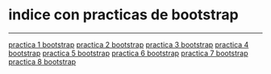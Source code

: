 <h1>indice con practicas de bootstrap</h1>
<hr>
<a href="https://carlex02.github.io/Practica1bootsrap.html">practica 1 bootstrap</a>
<a href="https://carlex02.github.io/Practica2bootstrap.html">practica 2 bootstrap</a>
<a href="https://carlex02.github.io/Practica3bootstrap.html">practica 3 bootstrap</a>
<a href="https://carlex02.github.io/practica4bootstrap.html">practica 4 bootstrap</a>
<a href="https://carlex02.github.io/practica5bootstrap.html">practica 5 bootstrap</a>
<a href="https://carlex02.github.io/Practica6bootstrap.html">practica 6 bootstrap</a>
<a href="https://carlex02.github.io/Practica7bootstrap.html">practica 7 bootstrap</a>
<a href="">practica 8 bootstrap</a>
